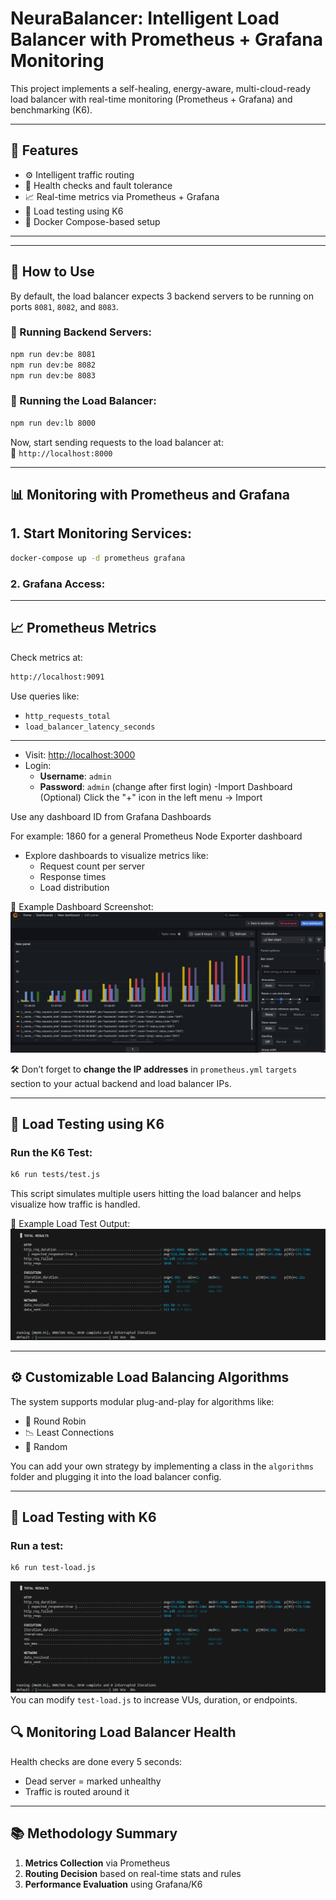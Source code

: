 # NeuraBalancer: Intelligent Load Balancer with Prometheus + Grafana Monitoring

This project implements a self-healing, energy-aware, multi-cloud-ready load balancer with real-time monitoring (Prometheus + Grafana) and benchmarking (K6).

---

## 🔧 Features

- ⚙️ Intelligent traffic routing
- 🚦 Health checks and fault tolerance
- 📈 Real-time metrics via Prometheus + Grafana
- 🧪 Load testing using K6
- 🐳 Docker Compose-based setup

---




---

## 🚀 How to Use

By default, the load balancer expects 3 backend servers to be running on ports `8081`, `8082`, and `8083`.

### 🔧 Running Backend Servers:
```bash
npm run dev:be 8081
npm run dev:be 8082
npm run dev:be 8083
```

### 🧠 Running the Load Balancer:
```bash
npm run dev:lb 8000
```

Now, start sending requests to the load balancer at:  
🔗 `http://localhost:8000`

---

## 📊 Monitoring with Prometheus and Grafana

## 1. Start Monitoring Services:
```bash
docker-compose up -d prometheus grafana
```

### 2. Grafana Access:
---

## 📈 Prometheus Metrics

Check metrics at:

```bash
http://localhost:9091
```

Use queries like:

- `http_requests_total`
- `load_balancer_latency_seconds`

---

- Visit: [http://localhost:3000](http://localhost:3000)
- Login:
  - **Username**: `admin`
  - **Password**: `admin` (change after first login)
-Import Dashboard (Optional)
Click the "+" icon in the left menu → Import

Use any dashboard ID from Grafana Dashboards

For example: 1860 for a general Prometheus Node Exporter dashboard
- Explore dashboards to visualize metrics like:
  - Request count per server
  - Response times
  - Load distribution

📸 Example Dashboard Screenshot:
![Grafana Screenshot](docs/grafana.png)

🛠️ Don’t forget to **change the IP addresses** in `prometheus.yml` `targets` section to your actual backend and load balancer IPs.

---

## 🧪 Load Testing using K6

### Run the K6 Test:
```bash
k6 run tests/test.js
```

This script simulates multiple users hitting the load balancer and helps visualize how traffic is handled.

📸 Example Load Test Output:
![K6 Screenshot](docs/tester.png)

---

## ⚙️ Customizable Load Balancing Algorithms

The system supports modular plug-and-play for algorithms like:
- 🔁 Round Robin
- 📉 Least Connections
- 🎲 Random

You can add your own strategy by implementing a class in the `algorithms` folder and plugging it into the load balancer config.

---

## 🧪 Load Testing with K6

### Run a test:

```bash
k6 run test-load.js
```
![Poster](./docs/tester.png)
You can modify `test-load.js` to increase VUs, duration, or endpoints.



## 🔍 Monitoring Load Balancer Health

Health checks are done every 5 seconds:

- Dead server = marked unhealthy
- Traffic is routed around it

---

## 📚 Methodology Summary

1. **Metrics Collection** via Prometheus
2. **Routing Decision** based on real-time stats and rules
3. **Performance Evaluation** using Grafana/K6
